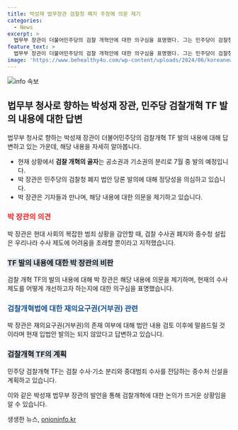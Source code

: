 ```yaml
---
title: 박성재 법무장관 검찰청 폐지 주장에 의문 제기
categories:
  - News
excerpt: >
  법무부 장관이 더불어민주당의 검찰 개혁안에 대한 의구심을 표명했다. 그는 민주당이 검찰청 폐지를 주장하며 새로운 입법을 추진하는 것에 대해 의심을 나타내면서, 현대 사회의 조직범죄와 부패 범죄 수사의 어려움을 강조했다. 또한 공소청과 중수처를 설치하는 계획에 대해 의구심을 표명했으며, 검찰개혁법에 대한 재의요구권에 대해서도 답변을 제공했다. 이에 대한 강력한 비판과 의문 제기로 기사를 완성한다.
feature_text: >
  법무부 장관이 더불어민주당의 검찰 개혁안에 대한 의구심을 표명했다. 그는 민주당이 검찰청 폐지를 주장하며 새로운 입법을 추진하는 것에 대해 의심을 나타내면서, 현대 사회의 조직범죄와 부패 범죄 수사의 어려움을 강조했다. 또한 공소청과 중수처를 설치하는 계획에 대해 의구심을 표명했으며, 검찰개혁법에 대한 재의요구권에 대해서도 답변을 제공했다. 이에 대한 강력한 비판과 의문 제기로 기사를 완성한다.
image: 'https://www.behealthy4u.com/wp-content/uploads/2024/06/koreanews.jpg'
---
```


<p><img src="https://www.behealthy4u.com/wp-content/uploads/2024/06/koreanews.jpg" alt="info 속보" /></p>

<h2 data-ke-size="size26">법무부 청사로 향하는 박성재 장관, 민주당 검찰개혁 TF 발의 내용에 대한 답변</h2>

<p data-ke-size="size16">법무부 청사로 향하는 박성재 장관이 더불어민주당의 검찰개혁 TF 발의 내용에 대해 답변하고 있는 가운데, 해당 내용을 자세히 알아봅니다.</p>

<ul>
  <li>현재 상황에서 <b>검찰 개혁의 골자</b>는 공소권과 기소권의 분리로 7월 중 발의 예정입니다.</li>
  <li>박 장관은 민주당의 검찰청 폐지 법안 당론 발의에 대해 정당성을 의심하고 있습니다.</li>
  <li>박 장관은 기자들과 만나며, 해당 내용에 대한 의문을 제기하고 있습니다. </li>
</ul>

<h3><b><span style="color: #ee2323;">박 장관의 의견</span></b></h3>

<p data-ke-size="size16">박 장관은 현대 사회의 복잡한 범죄 상황을 감안할 때, 검찰 수사권 폐지와 중수청 설립은 우리나라 수사 제도에 어려움을 초래할 뿐이라고 지적했습니다.</p>

<h3><b><span style="background-color: #21538527;">TF 발의 내용에 대한 박 장관의 비판</span></b></h3>

<p data-ke-size="size16">검찰 개혁 TF의 발의 내용에 대해 박 장관은 해당 내용에 의문을 제기하며, 현재의 수사제도를 어떻게 개선하고자 하는지에 대한 의구심을 표명했습니다.</p>

<h3><b><span style="color: #1a5490;">검찰개혁법에 대한 재의요구권(거부권) 관련</span></b></h3>

<p data-ke-size="size16">박 장관은 재의요구권(거부권)의 존재 여부에 대해 법안 내용 검토 이후에 말씀드릴 것이라며 현재 입법안 발의는 되지 않았다고 답변하고 있습니다.</p>

<h3><b><span style="background-color: #21538527;">검찰개혁 TF의 계획</span></b></h3>

<p data-ke-size="size16">민주당 검찰개혁 TF는 검찰 수사·기소 분리와 중대범죄 수사를 전담하는 중수처 신설을 계획하고 있습니다.</p>

<p>이와 같은 박성재 법무부 장관의 발언을 통해 검찰개혁에 대한 논의가 뜨거운 상황임을 알 수 있습니다.</p>
생생한 뉴스, <a href="https://onioninfo.kr" rel="dofollow">onioninfo.kr</a>


